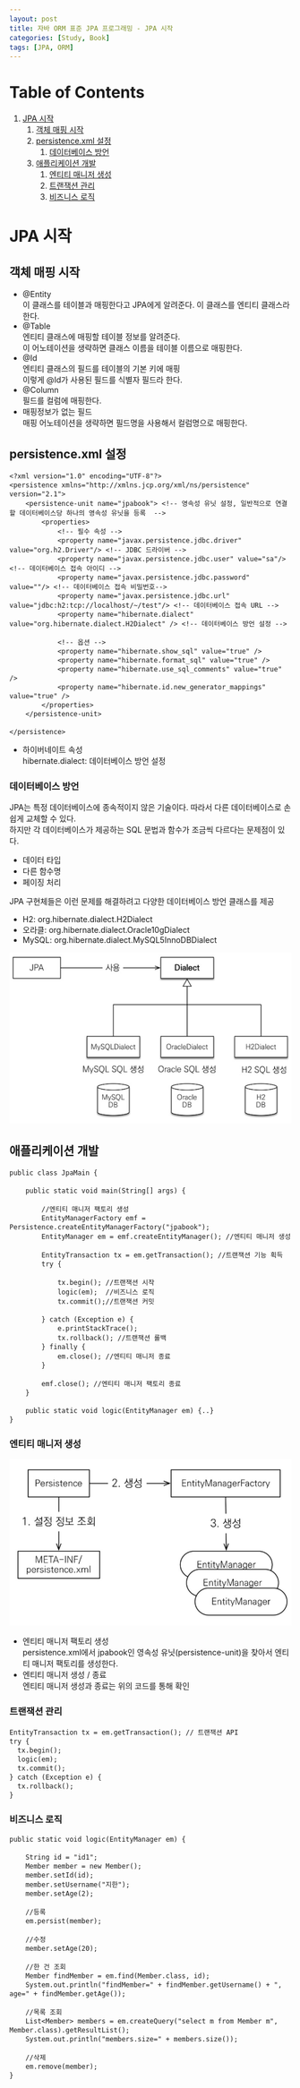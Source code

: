 ```yaml
---
layout: post
title: 자바 ORM 표준 JPA 프로그래밍 - JPA 시작
categories: [Study, Book]
tags: [JPA, ORM]
---
```


# Table of Contents

1.  [JPA 시작](#org94804b8)
    1.  [객체 매핑 시작](#orgb6a1fb3)
    2.  [persistence.xml 설정](#org3339df4)
        1.  [데이터베이스 방언](#orgdcf3cbc)
    3.  [애플리케이션 개발](#orgc9d1515)
        1.  [엔티티 매니저 생성](#org6f07af6)
        2.  [트랜잭션 관리](#org740277f)
        3.  [비즈니스 로직](#org3b9a43c)


<a id="org94804b8"></a>

# JPA 시작


<a id="orgb6a1fb3"></a>

## 객체 매핑 시작

-   @Entity  
    이 클래스를 테이블과 매핑한다고 JPA에게 알려준다. 이 클래스를 엔티티 클래스라 한다.
-   @Table  
    엔티티 클래스에 매핑할 테이블 정보를 알려준다.  
    이 어노테이션을 생략하면 클래스 이름을 테이블 이름으로 매핑한다.
-   @Id  
    엔티티 클래스의 필드를 테이블의 기본 키에 매핑  
    이렇게 @Id가 사용된 필드를 식별자 필드라 한다.
-   @Column  
    필드를 컬럼에 매핑한다.
-   매핑정보가 없는 필드  
    매핑 어노테이션을 생략하면 필드명을 사용해서 컬럼명으로 매핑한다.


<a id="org3339df4"></a>

## persistence.xml 설정

    <?xml version="1.0" encoding="UTF-8"?>
    <persistence xmlns="http://xmlns.jcp.org/xml/ns/persistence" version="2.1">
        <persistence-unit name="jpabook"> <!-- 영속성 유닛 설정, 일반적으로 연결할 데이터베이스당 하나의 영속성 유닛을 등록  -->
            <properties>
                <!-- 필수 속성 -->
                <property name="javax.persistence.jdbc.driver" value="org.h2.Driver"/> <!-- JDBC 드라이버 -->
                <property name="javax.persistence.jdbc.user" value="sa"/> <!-- 데이터베이스 접속 아이디 -->
                <property name="javax.persistence.jdbc.password" value=""/> <!-- 데이터베이스 접속 비밀번호-->
                <property name="javax.persistence.jdbc.url" value="jdbc:h2:tcp://localhost/~/test"/> <!-- 데이터베이스 접속 URL -->
                <property name="hibernate.dialect" value="org.hibernate.dialect.H2Dialect" /> <!-- 데이터베이스 방언 설정 -->
    
                <!-- 옵션 -->
                <property name="hibernate.show_sql" value="true" />
                <property name="hibernate.format_sql" value="true" />
                <property name="hibernate.use_sql_comments" value="true" />
                <property name="hibernate.id.new_generator_mappings" value="true" />
            </properties>
        </persistence-unit>
    
    </persistence>

-   하이버네이트 속성  
    hibernate.dialect: 데이터베이스 방언 설정


<a id="orgdcf3cbc"></a>

### 데이터베이스 방언

JPA는 특정 데이터베이스에 종속적이지 않은 기술이다. 따라서 다른 데이터베이스로 손쉽게 교체할 수 있다.  
하지만 각 데이터베이스가 제공하는 SQL 문법과 함수가 조금씩 다르다는 문제점이 있다.  

-   데이터 타입
-   다른 함수명
-   페이징 처리

JPA 구현체들은 이런 문제를 해결하려고 다양한 데이터베이스 방언 클래스를 제공  

-   H2: org.hibernate.dialect.H2Dialect
-   오라클: org.hibernate.dialect.Oracle10gDialect
-   MySQL: org.hibernate.dialect.MySQL5InnoDBDialect

![img](/assets/img/JPA_시작/2021-04-19_22-11-56_99174F4F5B477E830D.png)  


<a id="orgc9d1515"></a>

## 애플리케이션 개발

    public class JpaMain {
    
        public static void main(String[] args) {
    
            //엔티티 매니저 팩토리 생성
            EntityManagerFactory emf = Persistence.createEntityManagerFactory("jpabook");
            EntityManager em = emf.createEntityManager(); //엔티티 매니저 생성
    
            EntityTransaction tx = em.getTransaction(); //트랜잭션 기능 획득
            try {
    
                tx.begin(); //트랜잭션 시작
                logic(em);  //비즈니스 로직
                tx.commit();//트랜잭션 커밋
    
            } catch (Exception e) {
                e.printStackTrace();
                tx.rollback(); //트랜잭션 롤백
            } finally {
                em.close(); //엔티티 매니저 종료
            }
    
            emf.close(); //엔티티 매니저 팩토리 종료
        }
    
        public static void logic(EntityManager em) {..}
    }


<a id="org6f07af6"></a>

### 엔티티 매니저 생성

![img](/assets/img/JPA_시작/2021-04-19_22-17-16_9990C7455B477EFE37.png)  

-   엔티티 매니저 팩토리 생성  
    persistence.xml에서 jpabook인 영속성 유닛(persistence-unit)을 찾아서 엔티티 매니저 팩토리를 생성한다.
-   엔티티 매니저 생성 / 종료  
    엔티티 매니저 생성과 종료는 위의 코드를 통해 확인


<a id="org740277f"></a>

### 트랜잭션 관리

    EntityTransaction tx = em.getTransaction(); // 트랜잭션 API
    try {
      tx.begin();
      logic(em);
      tx.commit();
    } catch (Exception e) {
      tx.rollback();
    }


<a id="org3b9a43c"></a>

### 비즈니스 로직

    public static void logic(EntityManager em) {
    
        String id = "id1";
        Member member = new Member();
        member.setId(id);
        member.setUsername("지한");
        member.setAge(2);
    
        //등록
        em.persist(member);
    
        //수정
        member.setAge(20);
    
        //한 건 조회
        Member findMember = em.find(Member.class, id);
        System.out.println("findMember=" + findMember.getUsername() + ", age=" + findMember.getAge());
    
        //목록 조회
        List<Member> members = em.createQuery("select m from Member m", Member.class).getResultList();
        System.out.println("members.size=" + members.size());
    
        //삭제
        em.remove(member);
    }